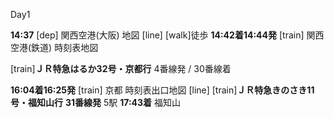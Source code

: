 Day1

**14:37**
[dep]	関西空港(大阪) 地図
[line]
[walk]徒歩
**14:42着14:44発**	[train]	関西空港(鉄道) 時刻表地図

[train]**ＪＲ特急はるか32号・京都行**
4番線発 / 30番線着

**16:04着16:25発**	[train]	京都 時刻表出口地図
[line]
[train]**ＪＲ特急きのさき11号・福知山行**
**31番線発**
5駅
**17:43着**
	福知山 
